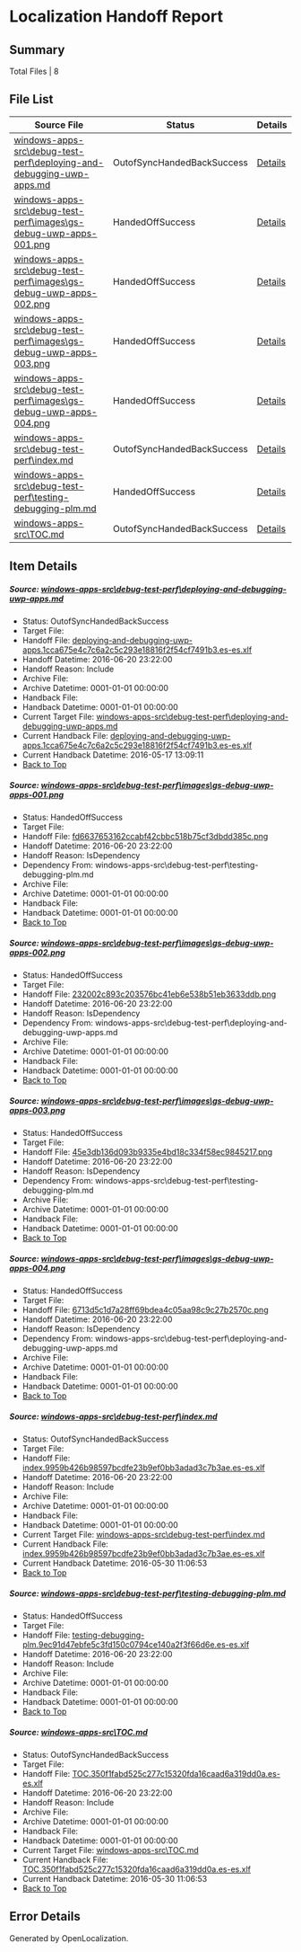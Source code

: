 # <a name='report-top'></a> Localization Handoff Report

## Summary
 Total Files | 8

## File List
 Source File | Status | Details 
 ----------- | ------ | ------- 
 [windows-apps-src\debug-test-perf\deploying-and-debugging-uwp-apps.md](https://github.com/Microsoft/windows-apps/blob/d9f39aa0ab4abae2f6d1918f3ef40b4119f64ab2/windows-apps-src/debug-test-perf/deploying-and-debugging-uwp-apps.md) | OutofSyncHandedBackSuccess | [Details](#15eb48fd3e871b3a1a15d8fbbed526cf6d935c1f1970)
 [windows-apps-src\debug-test-perf\images\gs-debug-uwp-apps-001.png](https://github.com/Microsoft/windows-apps/blob/a7a06c4f57bb5b683dc790455b795cae801b80e1/windows-apps-src/debug-test-perf/images/gs-debug-uwp-apps-001.png) | HandedOffSuccess | [Details](#fd6637653162ccabf42cbbc518b75cf3dbdd385c2011)
 [windows-apps-src\debug-test-perf\images\gs-debug-uwp-apps-002.png](https://github.com/Microsoft/windows-apps/blob/a7a06c4f57bb5b683dc790455b795cae801b80e1/windows-apps-src/debug-test-perf/images/gs-debug-uwp-apps-002.png) | HandedOffSuccess | [Details](#232002c893c203576bc41eb6e538b51eb3633ddb2012)
 [windows-apps-src\debug-test-perf\images\gs-debug-uwp-apps-003.png](https://github.com/Microsoft/windows-apps/blob/a7a06c4f57bb5b683dc790455b795cae801b80e1/windows-apps-src/debug-test-perf/images/gs-debug-uwp-apps-003.png) | HandedOffSuccess | [Details](#45e3db136d093b9335e4bd18c334f58ec98452172013)
 [windows-apps-src\debug-test-perf\images\gs-debug-uwp-apps-004.png](https://github.com/Microsoft/windows-apps/blob/a7a06c4f57bb5b683dc790455b795cae801b80e1/windows-apps-src/debug-test-perf/images/gs-debug-uwp-apps-004.png) | HandedOffSuccess | [Details](#6713d5c1d7a28ff69bdea4c05aa98c9c27b2570c2014)
 [windows-apps-src\debug-test-perf\index.md](https://github.com/Microsoft/windows-apps/blob/3867bca43bef549fc67b202e329e884ee1ff8fa0/windows-apps-src/debug-test-perf/index.md) | OutofSyncHandedBackSuccess | [Details](#c10c1443ac5a0f4cbf07cf0accc8361ad91001682029)
 [windows-apps-src\debug-test-perf\testing-debugging-plm.md](https://github.com/Microsoft/windows-apps/blob/d9f39aa0ab4abae2f6d1918f3ef40b4119f64ab2/windows-apps-src/debug-test-perf/testing-debugging-plm.md) | HandedOffSuccess | [Details](#739938464f7a440b38503a6d5c19a4c1a629515e2043)
 [windows-apps-src\TOC.md](https://github.com/Microsoft/windows-apps/blob/886569fb0c52af37002b8c0887781bced44cdd58/windows-apps-src/TOC.md) | OutofSyncHandedBackSuccess | [Details](#54326f7f29a053e2881f31e7b519332476bda33f3855)

## Item Details
##### <a name='15eb48fd3e871b3a1a15d8fbbed526cf6d935c1f1970'></a> Source: [windows-apps-src\debug-test-perf\deploying-and-debugging-uwp-apps.md](https://github.com/Microsoft/windows-apps/blob/d9f39aa0ab4abae2f6d1918f3ef40b4119f64ab2/windows-apps-src/debug-test-perf/deploying-and-debugging-uwp-apps.md)
* Status: OutofSyncHandedBackSuccess
* Target File: 
* Handoff File: [deploying-and-debugging-uwp-apps.1cca675e4c7c6a2c5c293e18816f2f54cf7491b3.es-es.xlf](https://github.com/Microsoft/WDG.handoff/blob/99218bad08a6aae5fd7ae46a4591b59d950383c7/ol-handoff/Microsoft/windows-apps.es-es/master/deploying-and-debugging-uwp-apps.1cca675e4c7c6a2c5c293e18816f2f54cf7491b3.es-es.xlf)
* Handoff Datetime: 2016-06-20 23:22:00
* Handoff Reason: Include
* Archive File: 
* Archive Datetime: 0001-01-01 00:00:00
* Handback File: 
* Handback Datetime: 0001-01-01 00:00:00
* Current Target File: [windows-apps-src\debug-test-perf\deploying-and-debugging-uwp-apps.md](https://github.com/Microsoft/windows-apps.es-es/blob/7dcbfae35ea17d3ff54786dbe6685f0b85d4b457/windows-apps-src/debug-test-perf/deploying-and-debugging-uwp-apps.md)
* Current Handback File: [deploying-and-debugging-uwp-apps.1cca675e4c7c6a2c5c293e18816f2f54cf7491b3.es-es.xlf](https://github.com/Microsoft/WDG.handback/blob/929c279e2739541b14e86f08ef82e2ddb5a4e4cc/ol-handback/Microsoft/windows-apps.es-es/master/deploying-and-debugging-uwp-apps.1cca675e4c7c6a2c5c293e18816f2f54cf7491b3.es-es.xlf)
* Current Handback Datetime: 2016-05-17 13:09:11
* [Back to Top](#report-top)

##### <a name='fd6637653162ccabf42cbbc518b75cf3dbdd385c2011'></a> Source: [windows-apps-src\debug-test-perf\images\gs-debug-uwp-apps-001.png](https://github.com/Microsoft/windows-apps/blob/a7a06c4f57bb5b683dc790455b795cae801b80e1/windows-apps-src/debug-test-perf/images/gs-debug-uwp-apps-001.png)
* Status: HandedOffSuccess
* Target File: 
* Handoff File: [fd6637653162ccabf42cbbc518b75cf3dbdd385c.png](https://github.com/Microsoft/WDG.handoff/blob/99218bad08a6aae5fd7ae46a4591b59d950383c7/ol-handoff/Microsoft/windows-apps.es-es/master/fd6637653162ccabf42cbbc518b75cf3dbdd385c.png)
* Handoff Datetime: 2016-06-20 23:22:00
* Handoff Reason: IsDependency
* Dependency From: windows-apps-src\debug-test-perf\testing-debugging-plm.md
* Archive File: 
* Archive Datetime: 0001-01-01 00:00:00
* Handback File: 
* Handback Datetime: 0001-01-01 00:00:00
* [Back to Top](#report-top)

##### <a name='232002c893c203576bc41eb6e538b51eb3633ddb2012'></a> Source: [windows-apps-src\debug-test-perf\images\gs-debug-uwp-apps-002.png](https://github.com/Microsoft/windows-apps/blob/a7a06c4f57bb5b683dc790455b795cae801b80e1/windows-apps-src/debug-test-perf/images/gs-debug-uwp-apps-002.png)
* Status: HandedOffSuccess
* Target File: 
* Handoff File: [232002c893c203576bc41eb6e538b51eb3633ddb.png](https://github.com/Microsoft/WDG.handoff/blob/99218bad08a6aae5fd7ae46a4591b59d950383c7/ol-handoff/Microsoft/windows-apps.es-es/master/232002c893c203576bc41eb6e538b51eb3633ddb.png)
* Handoff Datetime: 2016-06-20 23:22:00
* Handoff Reason: IsDependency
* Dependency From: windows-apps-src\debug-test-perf\deploying-and-debugging-uwp-apps.md
* Archive File: 
* Archive Datetime: 0001-01-01 00:00:00
* Handback File: 
* Handback Datetime: 0001-01-01 00:00:00
* [Back to Top](#report-top)

##### <a name='45e3db136d093b9335e4bd18c334f58ec98452172013'></a> Source: [windows-apps-src\debug-test-perf\images\gs-debug-uwp-apps-003.png](https://github.com/Microsoft/windows-apps/blob/a7a06c4f57bb5b683dc790455b795cae801b80e1/windows-apps-src/debug-test-perf/images/gs-debug-uwp-apps-003.png)
* Status: HandedOffSuccess
* Target File: 
* Handoff File: [45e3db136d093b9335e4bd18c334f58ec9845217.png](https://github.com/Microsoft/WDG.handoff/blob/99218bad08a6aae5fd7ae46a4591b59d950383c7/ol-handoff/Microsoft/windows-apps.es-es/master/45e3db136d093b9335e4bd18c334f58ec9845217.png)
* Handoff Datetime: 2016-06-20 23:22:00
* Handoff Reason: IsDependency
* Dependency From: windows-apps-src\debug-test-perf\testing-debugging-plm.md
* Archive File: 
* Archive Datetime: 0001-01-01 00:00:00
* Handback File: 
* Handback Datetime: 0001-01-01 00:00:00
* [Back to Top](#report-top)

##### <a name='6713d5c1d7a28ff69bdea4c05aa98c9c27b2570c2014'></a> Source: [windows-apps-src\debug-test-perf\images\gs-debug-uwp-apps-004.png](https://github.com/Microsoft/windows-apps/blob/a7a06c4f57bb5b683dc790455b795cae801b80e1/windows-apps-src/debug-test-perf/images/gs-debug-uwp-apps-004.png)
* Status: HandedOffSuccess
* Target File: 
* Handoff File: [6713d5c1d7a28ff69bdea4c05aa98c9c27b2570c.png](https://github.com/Microsoft/WDG.handoff/blob/99218bad08a6aae5fd7ae46a4591b59d950383c7/ol-handoff/Microsoft/windows-apps.es-es/master/6713d5c1d7a28ff69bdea4c05aa98c9c27b2570c.png)
* Handoff Datetime: 2016-06-20 23:22:00
* Handoff Reason: IsDependency
* Dependency From: windows-apps-src\debug-test-perf\deploying-and-debugging-uwp-apps.md
* Archive File: 
* Archive Datetime: 0001-01-01 00:00:00
* Handback File: 
* Handback Datetime: 0001-01-01 00:00:00
* [Back to Top](#report-top)

##### <a name='c10c1443ac5a0f4cbf07cf0accc8361ad91001682029'></a> Source: [windows-apps-src\debug-test-perf\index.md](https://github.com/Microsoft/windows-apps/blob/3867bca43bef549fc67b202e329e884ee1ff8fa0/windows-apps-src/debug-test-perf/index.md)
* Status: OutofSyncHandedBackSuccess
* Target File: 
* Handoff File: [index.9959b426b98597bcdfe23b9ef0bb3adad3c7b3ae.es-es.xlf](https://github.com/Microsoft/WDG.handoff/blob/99218bad08a6aae5fd7ae46a4591b59d950383c7/ol-handoff/Microsoft/windows-apps.es-es/master/index.9959b426b98597bcdfe23b9ef0bb3adad3c7b3ae.es-es.xlf)
* Handoff Datetime: 2016-06-20 23:22:00
* Handoff Reason: Include
* Archive File: 
* Archive Datetime: 0001-01-01 00:00:00
* Handback File: 
* Handback Datetime: 0001-01-01 00:00:00
* Current Target File: [windows-apps-src\debug-test-perf\index.md](https://github.com/Microsoft/windows-apps.es-es/blob/19b1ed428dcd708da7842baf4a67db061ac43b40/windows-apps-src/debug-test-perf/index.md)
* Current Handback File: [index.9959b426b98597bcdfe23b9ef0bb3adad3c7b3ae.es-es.xlf](https://github.com/Microsoft/WDG.handback/blob/da8862ce4eaad9d7e13833973beb61f80e150e81/ol-handback/Microsoft/windows-apps.es-es/master/index.9959b426b98597bcdfe23b9ef0bb3adad3c7b3ae.es-es.xlf)
* Current Handback Datetime: 2016-05-30 11:06:53
* [Back to Top](#report-top)

##### <a name='739938464f7a440b38503a6d5c19a4c1a629515e2043'></a> Source: [windows-apps-src\debug-test-perf\testing-debugging-plm.md](https://github.com/Microsoft/windows-apps/blob/d9f39aa0ab4abae2f6d1918f3ef40b4119f64ab2/windows-apps-src/debug-test-perf/testing-debugging-plm.md)
* Status: HandedOffSuccess
* Target File: 
* Handoff File: [testing-debugging-plm.9ec91d47ebfe5c3fd150c0794ce140a2f3f66d6e.es-es.xlf](https://github.com/Microsoft/WDG.handoff/blob/99218bad08a6aae5fd7ae46a4591b59d950383c7/ol-handoff/Microsoft/windows-apps.es-es/master/testing-debugging-plm.9ec91d47ebfe5c3fd150c0794ce140a2f3f66d6e.es-es.xlf)
* Handoff Datetime: 2016-06-20 23:22:00
* Handoff Reason: Include
* Archive File: 
* Archive Datetime: 0001-01-01 00:00:00
* Handback File: 
* Handback Datetime: 0001-01-01 00:00:00
* [Back to Top](#report-top)

##### <a name='54326f7f29a053e2881f31e7b519332476bda33f3855'></a> Source: [windows-apps-src\TOC.md](https://github.com/Microsoft/windows-apps/blob/886569fb0c52af37002b8c0887781bced44cdd58/windows-apps-src/TOC.md)
* Status: OutofSyncHandedBackSuccess
* Target File: 
* Handoff File: [TOC.350f1fabd525c277c15320fda16caad6a319dd0a.es-es.xlf](https://github.com/Microsoft/WDG.handoff/blob/99218bad08a6aae5fd7ae46a4591b59d950383c7/ol-handoff/Microsoft/windows-apps.es-es/master/TOC.350f1fabd525c277c15320fda16caad6a319dd0a.es-es.xlf)
* Handoff Datetime: 2016-06-20 23:22:00
* Handoff Reason: Include
* Archive File: 
* Archive Datetime: 0001-01-01 00:00:00
* Handback File: 
* Handback Datetime: 0001-01-01 00:00:00
* Current Target File: [windows-apps-src\TOC.md](https://github.com/Microsoft/windows-apps.es-es/blob/19b1ed428dcd708da7842baf4a67db061ac43b40/windows-apps-src/TOC.md)
* Current Handback File: [TOC.350f1fabd525c277c15320fda16caad6a319dd0a.es-es.xlf](https://github.com/Microsoft/WDG.handback/blob/da8862ce4eaad9d7e13833973beb61f80e150e81/ol-handback/Microsoft/windows-apps.es-es/master/TOC.350f1fabd525c277c15320fda16caad6a319dd0a.es-es.xlf)
* Current Handback Datetime: 2016-05-30 11:06:53
* [Back to Top](#report-top)


## Error Details

Generated by OpenLocalization.

